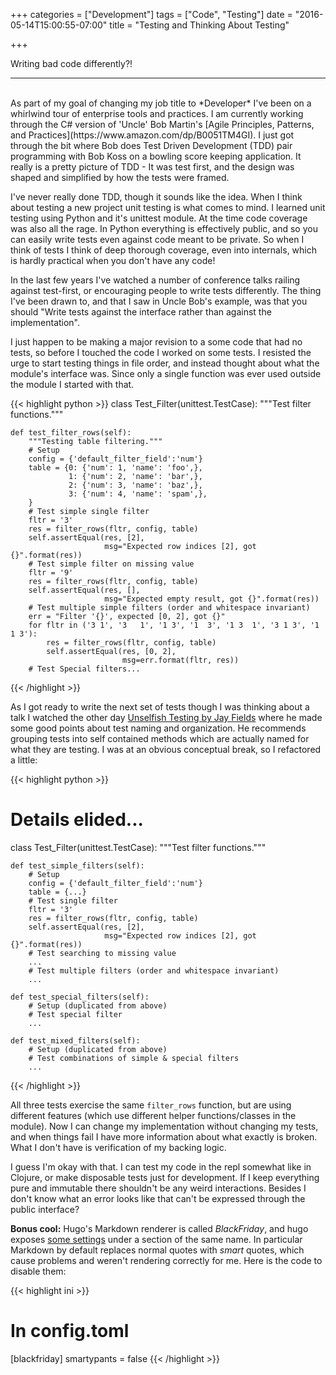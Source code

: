 +++
categories = ["Development"]
tags = ["Code", "Testing"]
date = "2016-05-14T15:00:55-07:00"
title = "Testing and Thinking About Testing"

+++

Writing bad code differently?!
<!--more-->
<hr/><br/>
As part of my goal of changing my job title to *Developer* I've been on a
whirlwind tour of enterprise tools and practices. I am currently working through
the C# version of 'Uncle' Bob Martin's
[Agile Principles, Patterns, and Practices](https://www.amazon.com/dp/B0051TM4GI).
I just got through the bit where Bob does Test Driven Development (TDD) pair
programming with Bob Koss on a bowling score keeping application. It really
is a pretty picture of TDD - It was test first, and the design was shaped and
simplified by how the tests were framed.

I've never really done TDD, though it sounds like the idea. When I think about
testing a new project unit testing is what comes to mind. I learned unit testing
using Python and it's unittest module. At the time code coverage was also all
the rage. In Python everything is effectively public, and so you can easily
write tests even against code meant to be private. So when I think of tests I
think of deep thorough coverage, even into internals, which is hardly practical
when you don't have any code!

In the last few years I've watched a number of conference talks railing against
test-first, or encouraging people to write tests differently. The thing I've
been drawn to, and that I saw in Uncle Bob's example, was that you should "Write
tests against the interface rather than against the implementation".

I just happen to be making a major revision to a some code that had no tests,
so before I touched the code I worked on some tests. I resisted the urge
to start testing things in file order, and instead thought about what the
module's interface was. Since only a single function was ever used outside the
module I started with that.

{{< highlight python >}}
class Test_Filter(unittest.TestCase):
    """Test filter functions."""

    def test_filter_rows(self):
        """Testing table filtering."""
        # Setup
        config = {'default_filter_field':'num'}
        table = {0: {'num': 1, 'name': 'foo',},
                 1: {'num': 2, 'name': 'bar',},
                 2: {'num': 3, 'name': 'baz',},
                 3: {'num': 4, 'name': 'spam',},
        }
        # Test simple single filter
        fltr = '3'
        res = filter_rows(fltr, config, table)
        self.assertEqual(res, [2],
                         msg="Expected row indices [2], got {}".format(res))
        # Test simple filter on missing value
        fltr = '9'
        res = filter_rows(fltr, config, table)
        self.assertEqual(res, [],
                         msg="Expected empty result, got {}".format(res))
        # Test multiple simple filters (order and whitespace invariant)
        err = "Filter '{}', expected [0, 2], got {}"
        for fltr in ('3 1', '3   1', '1 3', '1  3', '1 3  1', '3 1 3', '1 1 3'):
            res = filter_rows(fltr, config, table)
            self.assertEqual(res, [0, 2],
                             msg=err.format(fltr, res))
        # Test Special filters...
{{< /highlight >}}

As I got ready to write the next set of tests though I was thinking about a talk
I watched the other day [Unselfish Testing by Jay Fields](https://www.youtube.com/watch?v=f9eu4mMOtN4)
where he made some good points about test naming and organization. He recommends
grouping tests into self contained methods which are actually named for what
they are testing. I was at an obvious conceptual break, so I refactored a little:

{{< highlight python >}}
# Details elided...
class Test_Filter(unittest.TestCase):
    """Test filter functions."""

    def test_simple_filters(self):
        # Setup
        config = {'default_filter_field':'num'}
        table = {...}
        # Test single filter
        fltr = '3'
        res = filter_rows(fltr, config, table)
        self.assertEqual(res, [2],
                         msg="Expected row indices [2], got {}".format(res))
        # Test searching to missing value
        ...
        # Test multiple filters (order and whitespace invariant)
        ...

    def test_special_filters(self):
        # Setup (duplicated from above)
        # Test special filter
        ...

    def test_mixed_filters(self):
        # Setup (duplicated from above)
        # Test combinations of simple & special filters
        ...
{{< /highlight >}}

All three tests exercise the same `filter_rows` function, but are using
different features (which use different helper functions/classes in the
module). Now I can change my implementation without changing my tests, and when
things fail I have more information about what exactly is broken. What I don't
have is verification of my backing logic.

I guess I'm okay with that. I can test my code in the repl somewhat like in
Clojure, or make disposable tests just for development. If I keep everything
pure and immutable there shouldn't be any weird interactions. Besides I don't
know what an error looks like that can't be expressed through the public
interface?

**Bonus cool:** Hugo's Markdown renderer is called *BlackFriday*, and hugo exposes
  [some settings](https://gohugo.io/overview/configuration#configure-blackfriday-rendering)
  under a section of the same name. In particular Markdown by default replaces
  normal quotes with *smart* quotes, which cause problems and weren't rendering
  correctly for me. Here is the code to disable them:
  
{{< highlight ini >}}
# In config.toml
[blackfriday]
    smartypants = false
{{< /highlight >}}